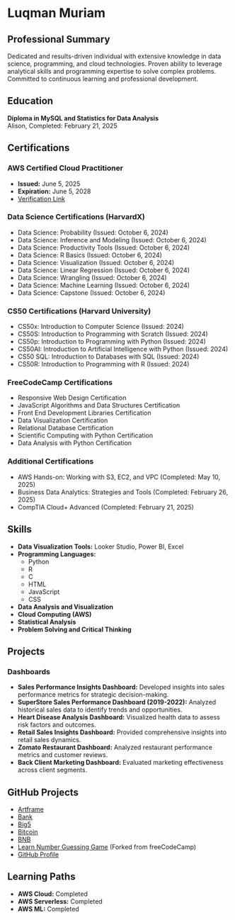 # Luqman Muriam

## Professional Summary
Dedicated and results-driven individual with extensive knowledge in data science, programming, and cloud technologies. Proven ability to leverage analytical skills and programming expertise to solve complex problems. Committed to continuous learning and professional development.

## Education
**Diploma in MySQL and Statistics for Data Analysis**  
Alison, Completed: February 21, 2025

## Certifications

### AWS Certified Cloud Practitioner
- **Issued:** June 5, 2025  
- **Expiration:** June 5, 2028  
- [Verification Link](https://aws.amazon.com/verification)

### Data Science Certifications (HarvardX)
- Data Science: Probability (Issued: October 6, 2024)
- Data Science: Inference and Modeling (Issued: October 6, 2024)
- Data Science: Productivity Tools (Issued: October 6, 2024)
- Data Science: R Basics (Issued: October 6, 2024)
- Data Science: Visualization (Issued: October 6, 2024)
- Data Science: Linear Regression (Issued: October 6, 2024)
- Data Science: Wrangling (Issued: October 6, 2024)
- Data Science: Machine Learning (Issued: October 6, 2024)
- Data Science: Capstone (Issued: October 6, 2024)

### CS50 Certifications (Harvard University)
- CS50x: Introduction to Computer Science (Issued: 2024)
- CS50S: Introduction to Programming with Scratch (Issued: 2024)
- CS50p: Introduction to Programming with Python (Issued: 2024)
- CS50AI: Introduction to Artificial Intelligence with Python (Issued: 2024)
- CS50 SQL: Introduction to Databases with SQL (Issued: 2024)
- CS50R: Introduction to Programming with R (Issued: 2024)

### FreeCodeCamp Certifications
- Responsive Web Design Certification
- JavaScript Algorithms and Data Structures Certification
- Front End Development Libraries Certification
- Data Visualization Certification
- Relational Database Certification
- Scientific Computing with Python Certification
- Data Analysis with Python Certification

### Additional Certifications
- AWS Hands-on: Working with S3, EC2, and VPC (Completed: May 10, 2025)
- Business Data Analytics: Strategies and Tools (Completed: February 26, 2025)
- CompTIA Cloud+ Advanced (Completed: February 21, 2025)

## Skills
- **Data Visualization Tools:** Looker Studio, Power BI, Excel
- **Programming Languages:**
  - Python
  - R
  - C
  - HTML
  - JavaScript
  - CSS
- **Data Analysis and Visualization**
- **Cloud Computing (AWS)**
- **Statistical Analysis**
- **Problem Solving and Critical Thinking**

## Projects

### Dashboards
- **Sales Performance Insights Dashboard:** Developed insights into sales performance metrics for strategic decision-making.
- **SuperStore Sales Performance Dashboard (2019-2022):** Analyzed historical sales data to identify trends and opportunities.
- **Heart Disease Analysis Dashboard:** Visualized health data to assess risk factors and outcomes.
- **Retail Sales Insights Dashboard:** Provided comprehensive insights into retail sales dynamics.
- **Zomato Restaurant Dashboard:** Analyzed restaurant performance metrics and customer reviews.
- **Back Client Marketing Dashboard:** Evaluated marketing effectiveness across client segments.

## GitHub Projects
- [Artframe](https://github.com/Muriam6607/artframe)
- [Bank](https://github.com/Muriam6607/bank)
- [Big5](https://github.com/Muriam6607/big5)
- [Bitcoin](https://github.com/Muriam6607/bitcoin)
- [BNB](https://github.com/Muriam6607/bnb)
- [Learn Number Guessing Game](https://github.com/Muriam6607/learn-number-guessing-game) (Forked from freeCodeCamp)
- [GitHub Profile](https://github.com/Muriam6607)

## Learning Paths
- **AWS Cloud:** Completed
- **AWS Serverless:** Completed
- **AWS ML:** Completed
